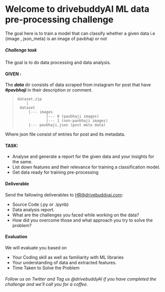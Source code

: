 # Welcome to drivebuddyAI ML data pre-processing challenge
The goal here is to train a model that can classify whether a given data i.e {image , json_meta} is an image of pavbhaji or not

#####  Challenge task
The goal is to do data processing and data analysis.

#### GIVEN :
The <i><b>data</i></b> dir consists of data scraped from instagram for post that have <i><b>#pavbhaji</i></b> in their description or comment.

>     dataset.zip
>         |
>      dataset
>          |--- images
>                  |--- 0 (pavbhaji images)
>                  |--- 1 (non-pavbhaji images)
>          |--- pavbhaji.json (post meta data)

Where json file consist of entries for post and its metadata.

#### TASK:

- Analyse and generate a report for the given data and your insights for the same.
- List down features and their relevance for training a classification model.
- Get data ready for training pre-processing


#### Deliverable
Send the fallowing deliverables to HR@drivebuddyai.com:
- Source Code (.py or .ipynb)
- Data analysis report.
- What are the challenges you faced while working on the data?
- How did you overcome those and what approach you try to solve the problem?


#### Evaluation
We will evaluate you based on
  - Your Coding skill as well as familiarity with ML libraries
  - Your understanding of data and extracted features.
  - Time Taken to Solve the Problem
  
###### Follow us on Twitter and Tag us @drivebuddyAI if you have completed the challenge and we'll call you for a coffee.

